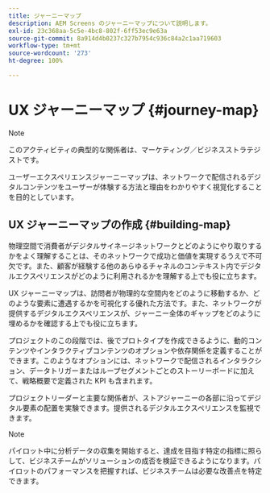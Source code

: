 ```yaml
---
title: ジャーニーマップ
description: AEM Screens のジャーニーマップについて説明します。
exl-id: 23c368aa-5c5e-4bc8-802f-6ff53ec9e63a
source-git-commit: 8a914d4b0237c327b7954c936c84a2c1aa719603
workflow-type: tm+mt
source-wordcount: '273'
ht-degree: 100%

---
```


# UX ジャーニーマップ {#journey-map}

>[!NOTE]
>
>このアクティビティの典型的な関係者は、マーケティング／ビジネスストラテジストです。

ユーザーエクスペリエンスジャーニーマップは、ネットワークで配信されるデジタルコンテンツをユーザーが体験する方法と理由をわかりやすく視覚化することを目的としています。

## UX ジャーニーマップの作成 {#building-map}

物理空間で消費者がデジタルサイネージネットワークとどのようにやり取りするかをよく理解することは、そのネットワークで成功と価値を実現するうえで不可欠です。また、顧客が経験する他のあらゆるチャネルのコンテキスト内でデジタルエクスペリエンスがどのように利用されるかを理解する上でも役に立ちます。

UX ジャーニーマップは、訪問者が物理的な空間内をどのように移動するか、どのような要素に遭遇するかを可視化する優れた方法です。また、ネットワークが提供するデジタルエクスペリエンスが、ジャーニー全体のギャップをどのように埋めるかを確認する上でも役に立ちます。

プロジェクトのこの段階では、後でプロトタイプを作成できるように、動的コンテンツやインタラクティブコンテンツのオプションや依存関係を定義することができます。このようなオプションには、ネットワークで配信されるインタラクション、データトリガーまたはループセグメントごとのストーリーボードに加えて、戦略概要で定義された KPI も含まれます。

プロジェクトリーダーと主要な関係者が、ストアジャーニーの各部に沿ってデジタル要素の配置を実験できます。提供されるデジタルエクスペリエンスを監視できます。

>[!NOTE]
> パイロット中に分析データの収集を開始すると、達成を目指す特定の指標に照らして、ビジネスチームがソリューションの成否を検証できるようになります。パイロットのパフォーマンスを把握すれば、ビジネスチームは必要な改善点を特定できます。
